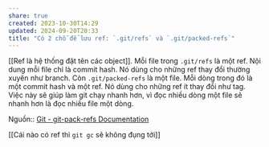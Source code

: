 ```yaml
---
share: true
created: 2023-10-30T14:29
updated: 2024-09-20T20:33
title: "Có 2 chỗ để lưu ref: `.git/refs` và `.git/packed-refs`"
---
```

[[Ref là hệ thống đặt tên các object]]. Mỗi file trong `.git/refs` là một ref. Nội dung mỗi file chỉ là commit hash. Nó dùng cho những ref thay đổi thường xuyên như branch. Còn `.git/packed-refs` là một file. Mỗi dòng trong đó là một commit hash và một ref. Nó dùng cho những ref ít thay đổi như tag. Việc này sẽ giúp làm git chạy nhanh hơn, vì đọc nhiều dòng một file sẽ nhanh hơn là đọc nhiều file một dòng.

Nguồn:: [Git - git-pack-refs Documentation](https://git-scm.com/docs/git-pack-refs)

[[Cái nào có ref thì `git gc` sẽ không đụng tới]]
